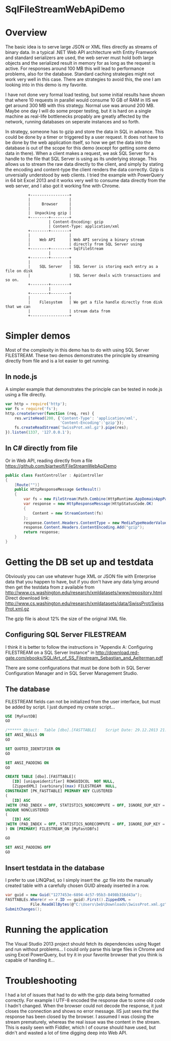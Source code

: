 SqlFileStreamWebApiDemo
=======================

# Overview
The basic idea is to serve large JSON or XML files directly as streams of binary data. In a typical .NET Web API architecture with Entity Framwork and standard serializers are used, the web server must hold both large objects and the serialized result in memory for as long as the request is active. For responses around 100 MB this will lead to performance problems, also for the database. Standard caching strategies might not work very well in this case. There are strategies to avoid this, the one I am looking into in this demo is my favorite. 

I have not done very formal load testing, but some initial results have shown that where 10 requests in parallel would consume 10 GB of RAM in IIS we get around 300 MB with this strategy. Normal use was around 200 MB. Maybe one day I will do some proper testing, but it is hard on a single machine as real-life bottlenecks propably are greatly affected by the network, running databases on seperate instances and so forth. 

In strategy, someone has to gzip and store the data in SQL in advance. This could be done by a timer or triggered by a user request. It does not have to be done by the web application itself, so how we get the data into the database is out of the scope for this demo (except for getting some demo data in there). When a client makes a request, we ask SQL Server for a handle to the file that SQL Server is using as its underlying storage. This allows us to stream the raw data directly to the client, and simply by stating the encoding and content-type the client renders the data correctly. Gzip is unversially understood by web clients. I tried the example with PowerQuery in 64 bit Excel 2013 and it works very well to consume data directly from the web server, and I also got it working fine with Chrome.

              +-----------------+
              |                 |
              |     Browser     |
              |                 |
              |  Unpacking gzip |
              +--------+--------+
                       | Content-Encoding: gzip
                       | Content-Type: application/xml
              +--------+--------+
              |                 |
              |    Web API      | Web API serving a binary stream
              |                 | directly from SQL Server using
              +--------+--------+ SqlFileStream
                       |
              +--------+--------+
              |                 |
              |    SQL Server   | SQL Server is storing each entry as a file on disk
              |                 | SQL Server deals with transactions and so on.
              +--------+--------+
                       |
              +--------+--------+
              |                 |
              |    Filesystem   | We get a file handle directly from disk that we can 
              |                 | stream data from
              +-----------------+

# Simpler demos
Most of the complexity in this demo has to do with using SQL Server FILESTREAM. These two demos demonstrates the principle by streaming directly from file and is a lot easier to get running.

## In node.js
A simpler example that demonstrates the principle can be tested in node.js using a file directly.

```javascript      
var http = require('http');
var fs = require('fs');
http.createServer(function (req, res) {
    res.writeHead(200, {'Content-Type': 'application/xml',
                        'Content-Encoding':'gzip'});  
    fs.createReadStream('SwissProt.xml.gz').pipe(res);
}).listen(1337, '127.0.0.1');
```

## In C# directly from file

Or in Web API, reading directly from a file https://github.com/bjartwolf/FileStreamWebApiDemo

```c#
public class FastController : ApiController
{
    [Route("")]
    public HttpResponseMessage GetResult()
    {
        var fs = new FileStream(Path.Combine(HttpRuntime.AppDomainAppPath, "medline13n0701.xml.gz"), FileMode.Open);
        var response = new HttpResponseMessage(HttpStatusCode.OK)
        {
            Content = new StreamContent(fs)
        };
        response.Content.Headers.ContentType = new MediaTypeHeaderValue("application/xml");
        response.Content.Headers.ContentEncoding.Add("gzip");
        return response;
    }
}
```
              
# Getting the DB set up and testdata

Obviously you can use whatever huge XML or JSON file with Enterprise data that you happen to have, but if you don't have any data lying around then get the testdata from z available from http://www.cs.washington.edu/research/xmldatasets/www/repository.html
Direct download link: http://www.cs.washington.edu/research/xmldatasets/data/SwissProt/SwissProt.xml.gz

The gzip file is about 12% the size of the original XML file.

## Configuring SQL Server FILESTREAM
I think it is better to follow the instructions in "Appendix A: Configuring FILESTREAM on a SQL Server Instance" in
http://download.red-gate.com/ebooks/SQL/Art_of_SS_Filestream_Sebastian_and_Aelterman.pdf

There are some configurations that must be done both in SQL Server Configuration Manager and in SQL Server Management Studio. 


## The database
FILESTREAM fields can not be initialized from the user interface, but must be added by script.
I just dumped my create script...
 ```sql
USE [MyFastDB]
GO

/****** Object:  Table [dbo].[FASTTABLE]    Script Date: 29.12.2013 21:47:33 ******/
SET ANSI_NULLS ON
GO

SET QUOTED_IDENTIFIER ON
GO

SET ANSI_PADDING ON
GO

CREATE TABLE [dbo].[FASTTABLE](
	[ID] [uniqueidentifier] ROWGUIDCOL  NOT NULL,
	[ZippedXML] [varbinary](max) FILESTREAM  NULL,
 CONSTRAINT [PK_FASTTABLE] PRIMARY KEY CLUSTERED 
(
	[ID] ASC
)WITH (PAD_INDEX = OFF, STATISTICS_NORECOMPUTE = OFF, IGNORE_DUP_KEY = OFF, ALLOW_ROW_LOCKS = ON, ALLOW_PAGE_LOCKS = ON) ON [PRIMARY] FILESTREAM_ON [MyFastDBfs],
UNIQUE NONCLUSTERED 
(
	[ID] ASC
)WITH (PAD_INDEX = OFF, STATISTICS_NORECOMPUTE = OFF, IGNORE_DUP_KEY = OFF, ALLOW_ROW_LOCKS = ON, ALLOW_PAGE_LOCKS = ON) ON [PRIMARY]
) ON [PRIMARY] FILESTREAM_ON [MyFastDBfs]

GO

SET ANSI_PADDING OFF
GO
 ```



## Insert testdata in the database
I prefer to use LINQPad, so I simply insert the .gz file into the manually created table with a carefully chosen GUID already inserted in a row.
 ```cs
var guid = new Guid("1277453e-6894-4c57-95b3-8498b316d43a");
FASTTABLEs.Where(r => r.ID == guid).First().ZippedXML =
			File.ReadAllBytes(@"C:\Users\beb\Downloads\SwissProt.xml.gz");
SubmitChanges();
 ```

# Running the application
The Visual Studio 2013 project should fetch its dependencies using Nuget and run without problems...
I could only parse this large files in Chrome and using Excel PowerQuery, but try it in your favorite browser that you think is capable of handling it...


# Troubleshooting

I had a lot of issues that had to do with the gzip data being formatted correctly. For example I UTF-8 encoded the response due to some old code I hadn't changed. When the browser could not decode the response, it just closes the connection and shows no error message. IIS just sees that the response has been closed by the browser. I assumed I was closing the stream prematurely, whereas the real issue was the content in the stream. This is easily seen with Fiddler, which I of course should have used, but didn't and wasted a lot of time digging deep into Web API.
